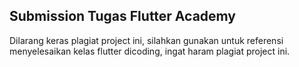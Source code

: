 ## Submission Tugas Flutter Academy

Dilarang keras plagiat project ini, silahkan gunakan untuk referensi menyelesaikan kelas flutter dicoding, ingat haram plagiat project ini.


